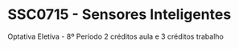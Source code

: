 # SSC0715 - Sensores Inteligentes
Optativa Eletiva - 8º Período
2 créditos aula e 3 créditos trabalho
